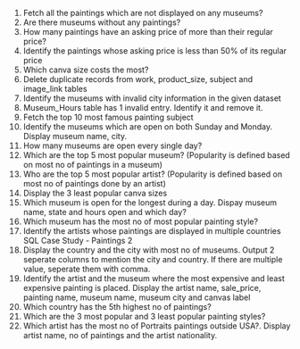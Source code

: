 1. Fetch all the paintings which are not displayed on any museums?
2. Are there museums without any paintings?
3. How many paintings have an asking price of more than their regular price?
4. Identify the paintings whose asking price is less than 50% of its regular price
5. Which canva size costs the most?
6. Delete duplicate records from work, product_size, subject and image_link tables
7. Identify the museums with invalid city information in the given dataset
8. Museum_Hours table has 1 invalid entry. Identify it and remove it.
9. Fetch the top 10 most famous painting subject
10. Identify the museums which are open on both Sunday and Monday. Display
    museum name, city.
11. How many museums are open every single day?
12. Which are the top 5 most popular museum? (Popularity is defined based on most
    no of paintings in a museum)
13. Who are the top 5 most popular artist? (Popularity is defined based on most no of
    paintings done by an artist)
14. Display the 3 least popular canva sizes
15. Which museum is open for the longest during a day. Dispay museum name, state
    and hours open and which day?
16. Which museum has the most no of most popular painting style?
17. Identify the artists whose paintings are displayed in multiple countries
    SQL Case Study - Paintings 2
18. Display the country and the city with most no of museums. Output 2 seperate
    columns to mention the city and country. If there are multiple value, seperate them
    with comma.
19. Identify the artist and the museum where the most expensive and least expensive
    painting is placed. Display the artist name, sale_price, painting name, museum
    name, museum city and canvas label
20. Which country has the 5th highest no of paintings?
21. Which are the 3 most popular and 3 least popular painting styles?
22. Which artist has the most no of Portraits paintings outside USA?. Display artist
    name, no of paintings and the artist nationality.
